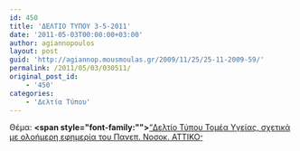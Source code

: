 ```yaml
---
id: 450
title: 'ΔΕΛΤΙΟ ΤΥΠΟΥ 3-5-2011'
date: '2011-05-03T00:00:00+03:00'
author: agiannopoulos
layout: post
guid: 'http://agiannop.mousmoulas.gr/2009/11/25/25-11-2009-59/'
permalink: /2011/05/03/030511/
original_post_id:
    - '450'
categories:
    - 'Δελτία Τύπου'
---
```


Θέμα: **<span style="font-family:""></span>**[“Δελτίο Τύπου Τομέα Υγείας, σχετικά με ολοήμερη εφημερία του Πανεπ. Νοσοκ. ΑΤΤΙΚΟ<span style="font-size:8pt;">” </span>](http://localhost:8000/wp-content/uploads/2009/11/030511_dt_gia_attiko_nos.pdf)